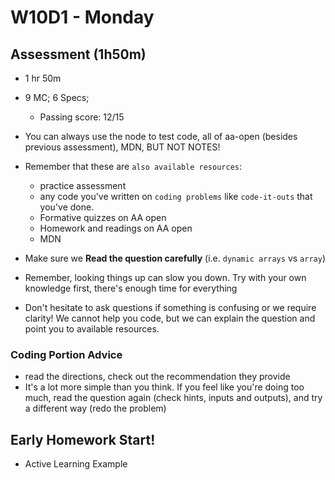 # W10D1 - Monday

## Assessment (1h50m)
- 1 hr 50m
  
- 9 MC; 6 Specs; 
  - Passing score: 12/15

- You can always use the node to test code, all of aa-open (besides previous assessment), MDN, BUT NOT NOTES!

- Remember that these are `also available resources`:
  - practice assessment
  - any code you've written on `coding problems` like `code-it-outs` that you've done.
  - Formative quizzes on AA open
  - Homework and readings on AA open
  - MDN

- Make sure we **Read the question carefully** (i.e. `dynamic arrays` vs `array`)

- Remember, looking things up can slow you down. Try with your own knowledge first, there's enough time for everything

- Don't hesitate to ask questions if something is confusing or we require clarity! We cannot help you code, but we can explain the question and point you to available resources.

### Coding Portion Advice
- read the directions, check out the recommendation they provide 
- It's a lot more simple than you think. If you feel like you're doing too much, read the question again (check hints, inputs and outputs), and try a different way (redo the problem)


## Early Homework Start!
- Active Learning Example